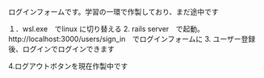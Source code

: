 ログインフォームです。学習の一環で作製しており、まだ途中です

１．wsl.exe　でlinux に切り替える
2. rails server　で起動。http://localhost:3000/users/sign_in　でログインフォームに
3. ユーザー登録後、ログインでログインできます

4.ログアウトボタンを現在作製中です